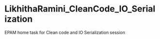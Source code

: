 # LikhithaRamini_CleanCode_IO_Serialization
EPAM home task for Clean code and IO Serialization session
